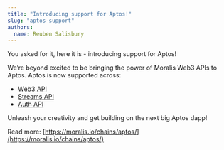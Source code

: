 ```yaml
---
title: "Introducing support for Aptos!"
slug: "aptos-support"
authors:
  name: Reuben Salisbury
---
```

You asked for it, here it is - introducing support for Aptos!

We’re beyond excited to be bringing the power of Moralis Web3 APIs to Aptos. Aptos is now supported across:

* [Web3 API](https://docs.moralis.io/web3-data-api/reference/get-nfts-by-ids)
* [Streams API](https://docs.moralis.io/streams-api/aptos)
* [Auth API](https://docs.moralis.io/authentication-api/reference/request-challenge-aptos)

Unleash your creativity and get building on the next big Aptos dapp!

Read more: [https://moralis.io/chains/aptos/](https://moralis.io/chains/aptos/)
